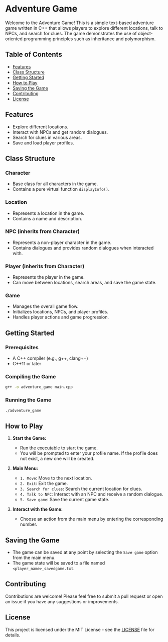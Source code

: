 # Adventure Game

Welcome to the Adventure Game! This is a simple text-based adventure game written in C++ that allows players to explore different locations, talk to NPCs, and search for clues. The game demonstrates the use of object-oriented programming principles such as inheritance and polymorphism.

## Table of Contents

- [Features](#features)
- [Class Structure](#class-structure)
- [Getting Started](#getting-started)
- [How to Play](#how-to-play)
- [Saving the Game](#saving-the-game)
- [Contributing](#contributing)
- [License](#license)

## Features

- Explore different locations.
- Interact with NPCs and get random dialogues.
- Search for clues in various areas.
- Save and load player profiles.

## Class Structure

### Character

- Base class for all characters in the game.
- Contains a pure virtual function `displayInfo()`.

### Location

- Represents a location in the game.
- Contains a name and description.

### NPC (inherits from Character)

- Represents a non-player character in the game.
- Contains dialogues and provides random dialogues when interacted with.

### Player (inherits from Character)

- Represents the player in the game.
- Can move between locations, search areas, and save the game state.

### Game

- Manages the overall game flow.
- Initializes locations, NPCs, and player profiles.
- Handles player actions and game progression.

## Getting Started

### Prerequisites

- A C++ compiler (e.g., g++, clang++)
- C++11 or later

### Compiling the Game

```sh
g++ -o adventure_game main.cpp
```

### Running the Game

```sh
./adventure_game
```

## How to Play

1. **Start the Game:**
   - Run the executable to start the game.
   - You will be prompted to enter your profile name. If the profile does not exist, a new one will be created.

2. **Main Menu:**
   - `1. Move`: Move to the next location.
   - `2. Exit`: Exit the game.
   - `3. Search for clues`: Search the current location for clues.
   - `4. Talk to NPC`: Interact with an NPC and receive a random dialogue.
   - `5. Save game`: Save the current game state.

3. **Interact with the Game:**
   - Choose an action from the main menu by entering the corresponding number.

## Saving the Game

- The game can be saved at any point by selecting the `Save game` option from the main menu.
- The game state will be saved to a file named `<player_name>_savedgame.txt`.

## Contributing

Contributions are welcome! Please feel free to submit a pull request or open an issue if you have any suggestions or improvements.

## License

This project is licensed under the MIT License - see the [LICENSE](LICENSE) file for details.
```